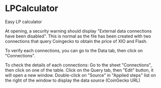 # LPCalculator
Easy LP calculator

At opening, a security warning should display "External data connections have been disabled".
This is normal as the file has been created with two connections that query Coingecko to obtain the price of XIO and Flash.

To verify each connections, you can go to the Data tab, then click on "Connections". 

To check the details of each connections:
Go to the sheet "Connections", then click on one of the table. 
Click on the Query tab, then "Edit" button, it will open a new window.
Double-click on "Source" in "Applied steps" list on the right of the window to display the data source (CoinGecko URL)
